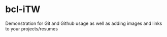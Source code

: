 # bcl-iTW
Demonstration for Git and Github usage as well as adding images and links to your projects/resumes
